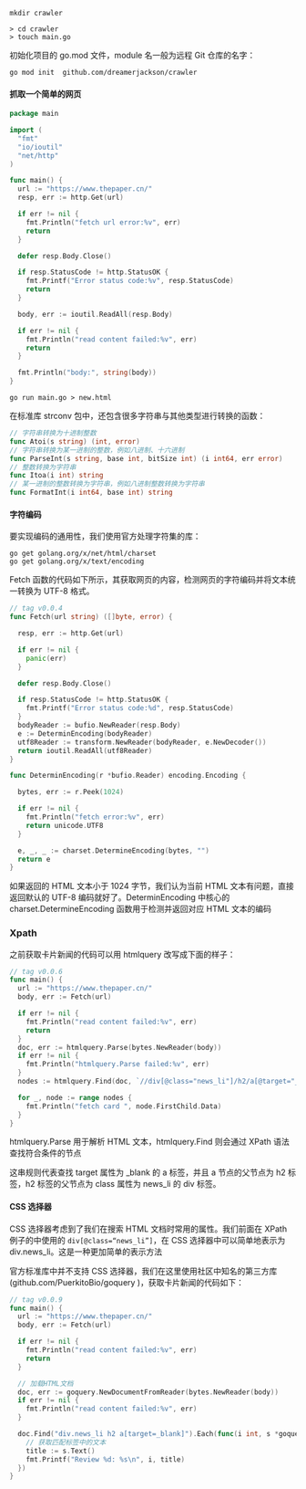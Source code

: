 ```shell
mkdir crawler

> cd crawler
> touch main.go
```

初始化项目的 go.mod 文件，module 名一般为远程 Git 仓库的名字：

```shell
go mod init  github.com/dreamerjackson/crawler
```

#### 抓取一个简单的网页

```go
package main

import (
  "fmt"
  "io/ioutil"
  "net/http"
)

func main() {
  url := "https://www.thepaper.cn/"
  resp, err := http.Get(url)

  if err != nil {
    fmt.Println("fetch url error:%v", err)
    return
  }

  defer resp.Body.Close()

  if resp.StatusCode != http.StatusOK {
    fmt.Printf("Error status code:%v", resp.StatusCode)
    return
  }

  body, err := ioutil.ReadAll(resp.Body)

  if err != nil {
    fmt.Println("read content failed:%v", err)
    return
  }

  fmt.Println("body:", string(body))
}
```

```
go run main.go > new.html
```



在标准库 strconv 包中，还包含很多字符串与其他类型进行转换的函数：

```go
// 字符串转换为十进制整数
func Atoi(s string) (int, error)
// 字符串转换为某一进制的整数，例如八进制、十六进制
func ParseInt(s string, base int, bitSize int) (i int64, err error)
// 整数转换为字符串
func Itoa(i int) string
// 某一进制的整数转换为字符串，例如八进制整数转换为字符串
func FormatInt(i int64, base int) string
```

#### 字符编码

要实现编码的通用性，我们使用官方处理字符集的库：

```
go get golang.org/x/net/html/charset
go get golang.org/x/text/encoding
```

Fetch 函数的代码如下所示，其获取网页的内容，检测网页的字符编码并将文本统一转换为 UTF-8 格式。

```go
// tag v0.0.4
func Fetch(url string) ([]byte, error) {

  resp, err := http.Get(url)

  if err != nil {
    panic(err)
  }

  defer resp.Body.Close()

  if resp.StatusCode != http.StatusOK {
    fmt.Printf("Error status code:%d", resp.StatusCode)
  }
  bodyReader := bufio.NewReader(resp.Body)
  e := DeterminEncoding(bodyReader)
  utf8Reader := transform.NewReader(bodyReader, e.NewDecoder())
  return ioutil.ReadAll(utf8Reader)
}

func DeterminEncoding(r *bufio.Reader) encoding.Encoding {

  bytes, err := r.Peek(1024)

  if err != nil {
    fmt.Println("fetch error:%v", err)
    return unicode.UTF8
  }

  e, _, _ := charset.DetermineEncoding(bytes, "")
  return e
}
```

如果返回的 HTML 文本小于 1024 字节，我们认为当前 HTML 文本有问题，直接返回默认的 UTF-8 编码就好了。DeterminEncoding 中核心的 charset.DetermineEncoding 函数用于检测并返回对应 HTML 文本的编码

### Xpath

之前获取卡片新闻的代码可以用 htmlquery 改写成下面的样子：

```go
// tag v0.0.6
func main() {
  url := "https://www.thepaper.cn/"
  body, err := Fetch(url)

  if err != nil {
    fmt.Println("read content failed:%v", err)
    return
  }
  doc, err := htmlquery.Parse(bytes.NewReader(body))
  if err != nil {
    fmt.Println("htmlquery.Parse failed:%v", err)
  }
  nodes := htmlquery.Find(doc, `//div[@class="news_li"]/h2/a[@target="_blank"]`)

  for _, node := range nodes {
    fmt.Println("fetch card ", node.FirstChild.Data)
  }
}
```

htmlquery.Parse 用于解析 HTML 文本，htmlquery.Find 则会通过 XPath 语法查找符合条件的节点

这串规则代表查找 target 属性为 _blank 的 a 标签，并且 a 节点的父节点为 h2 标签，h2 标签的父节点为 class 属性为 news_li 的 div 标签。

#### CSS 选择器

CSS 选择器考虑到了我们在搜索 HTML 文档时常用的属性。我们前面在 XPath 例子的中使用的 ``div[@class=“news_li”]``，在 CSS 选择器中可以简单地表示为 div.news_li。这是一种更加简单的表示方法

官方标准库中并不支持 CSS 选择器，我们在这里使用社区中知名的第三方库 (github.com/PuerkitoBio/goquery )，获取卡片新闻的代码如下：

```go
// tag v0.0.9
func main() {
  url := "https://www.thepaper.cn/"
  body, err := Fetch(url)

  if err != nil {
    fmt.Println("read content failed:%v", err)
    return
  }

  // 加载HTML文档
  doc, err := goquery.NewDocumentFromReader(bytes.NewReader(body))
  if err != nil {
    fmt.Println("read content failed:%v", err)
  }

  doc.Find("div.news_li h2 a[target=_blank]").Each(func(i int, s *goquery.Selection) {
    // 获取匹配标签中的文本
    title := s.Text()
    fmt.Printf("Review %d: %s\n", i, title)
  })
}
```




















